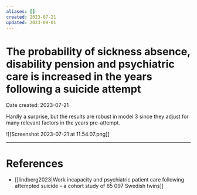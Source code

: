 ```yaml
---
aliases: []
created: 2023-07-21
updated: 2023-09-01
---
```


# The probability of sickness absence, disability pension and psychiatric care is increased in the years following a suicide attempt
Date created: 2023-07-21

Hardly a surprise, but the results are robust in model 3 since they adjust for many relevant factors in the years pre-attempt. 

![[Screenshot 2023-07-21 at 11.54.07.png]]

---
# References
* [[lindberg2023|Work incapacity and psychiatric patient care following attempted suicide – a cohort study of 65 097 Swedish twins]]